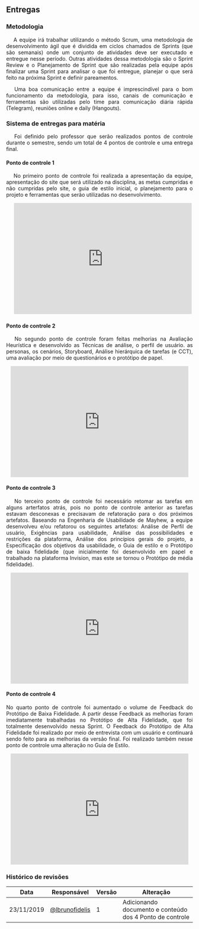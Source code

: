 ## **Entregas**

### **Metodologia**
<p align="justify">&emsp;
    A equipe irá trabalhar utilizando o método Scrum, uma metodologia de desenvolvimento ágil que é dividida em ciclos chamados de Sprints (que são semanais) onde um conjunto de atividades deve ser executado e entregue nesse período. Outras atividades dessa metodologia são o Sprint Review e o Planejamento de Sprint que são realizadas pela equipe após finalizar uma Sprint para analisar o que foi entregue, planejar o que será feito na próxima Sprint e definir pareamentos.
</p>

<p align="justify">&emsp;
    Uma boa comunicação entre a equipe é imprescindível para o bom funcionamento da metodologia, para isso, canais de comunicação e ferramentas     são utilizadas pelo time para comunicação diária rápida (Telegram), reuniões online e daily (Hangouts).
</p>

### **Sistema de entregas para matéria**
<p align="justify">&emsp;
    Foi definido pelo professor que serão realizados pontos de controle durante o semestre, sendo um total de 4 pontos de controle e uma entrega final.
</p>

#### **Ponto de controle 1**

<p align="justify">&emsp;
    No primeiro ponto de controle foi realizada a apresentação da equipe, apresentação do site que será utilizado na disciplina, as metas cumpridas e não cumpridas pelo site, o guia de estilo inicial, o planejamento para o projeto e ferramentas que serão utilizadas no desenvolvimento.
</p>

<p align="center">&emsp;
    <iframe src="https://docs.google.com/presentation/d/e/2PACX-1vQrWz315u1bSHbNgWI3cTDbBLDz1cd324bTU9qywLqSFa9WFNVVd6FpZlknSFpZxkFk_ly56vij7Unj/embed?start=false&loop=false&delayms=60000" frameborder="0" width="480" height="299" allowfullscreen="true" mozallowfullscreen="true" webkitallowfullscreen="true"></iframe>
</p>


#### **Ponto de controle 2**

<p align="justify">&emsp;
    No segundo ponto de controle foram feitas melhorias na Avaliação Heurística e desenvolvido as Técnicas de análise, o perfil de usuário. as personas, os cenários, Storyboard, Análise hierárquica de tarefas (e CCT), uma avaliação por meio de questionários e o protótipo de papel.
</p>

<p align="center">
    <iframe src="https://docs.google.com/presentation/d/e/2PACX-1vSuPXPBATWbhk9oJ43phLx7mdJc3M0zuq6a_W9KON9-g1-CpqAauoncLbWCROo2iOyEafNnWKdE6TOg/embed?start=false&loop=false&delayms=60000" frameborder="0" width="480" height="299" allowfullscreen="true" mozallowfullscreen="true" webkitallowfullscreen="true"></iframe>
</p>


#### **Ponto de controle 3**

<p align="justify">&emsp;
    No terceiro ponto de controle foi necessário retomar as tarefas em alguns arterfatos atrás, pois no ponto de controle anterior as tarefas estavam desconexas e precisavam de refatoração para o dos próximos artefatos. Baseando na Engenharia de Usabilidade de Mayhew, a equipe desenvolveu e/ou refatorou os seguintes artefatos: Análise de Perfil de usuário, Exigências para usabilidade, Análise das possibilidades e restrições da plataforma, Análise dos princípios gerais do projeto, a Especificação dos objetivos da usabilidade, o Guia de estilo e o Protótipo de baixa fidelidade (que inicialmente foi desenvolvido em papel e trabalhado na plataforma Invision, mas este se tornou o Protótipo de média fidelidade). 
</p>

<p align="center">
    <iframe src="https://docs.google.com/presentation/d/e/2PACX-1vRBj7AJ6Q6aVgo2TlFooSke__kYZMTHP1uWk0hoKJzA9DIrbz1-1r2_cDDThoW29Tu-5xz2exA7uRRs/embed?start=false&loop=false&delayms=60000" frameborder="0" width="480" height="299" allowfullscreen="true" mozallowfullscreen="true" webkitallowfullscreen="true"></iframe>
</p>


#### **Ponto de controle 4**

<p align="justify">
    No quarto ponto de controle foi aumentado o volume de Feedback do Protótipo de Baixa Fidelidade. A partir desse Feedback as melhorias foram imediatamente trabalhadas no Protótipo de Alta Fidelidade, que foi totalmente desenvolvido nessa Sprint. O Feedback do Protótipo de Alta Fidelidade foi realizado por meio de entrevista com um usuário e continuará sendo feito para as melhorias da versão final. Foi realizado também nesse ponto de controle uma alteração no Guia de Estilo.
</p>

<p align="center">
    <iframe src="https://docs.google.com/presentation/d/e/2PACX-1vR2W5LZKx0sE0Hk8gpeWziesmQGYpy5GJ7bvb4Hu8TFWOTmTnF8OQlcxgRd7lIBixQ_4SGf2eUh5uJo/embed?start=false&loop=false&delayms=60000" frameborder="0" width="480" height="299" allowfullscreen="true" mozallowfullscreen="true" webkitallowfullscreen="true"></iframe>
</p>


### **Histórico de revisões**

| Data       | Responsável                                        | Versão | Alteração                                                |
| ---------- | -------------------------------------------------- | ------ | -------------------------------------------------------- |
| 23/11/2019 | [@lbrunofidelis](https://github.com/lbrunofidelis) | 1      | Adicionando documento e conteúdo dos 4 Ponto de controle |